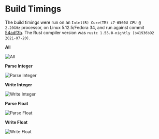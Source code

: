 # Build Timings

The build timings were run on an `Intel(R) Core(TM) i7-6560U CPU @ 2.20GHz` processor, on Linux 5.12.5/Fedora 34, and run against commit [54adf3b](https://github.com/Alexhuszagh/rust-lexical-experimental/commit/54adf3bcb09806fc009e1f54ab6324c11c84c6d2). The Rust compiler version was `rustc 1.55.0-nightly (b41936b92 2021-07-20)`.

**All**

![All](https://raw.githubusercontent.com/Alexhuszagh/rust-lexical/main/assets/timings_all_posix.svg)

**Parse Integer**

![Parse Integer](https://raw.githubusercontent.com/Alexhuszagh/rust-lexical/main/assets/timings_lexical-parse-integer_posix.svg)

**Write Integer**

![Write Integer](https://raw.githubusercontent.com/Alexhuszagh/rust-lexical/main/assets/timings_lexical-write-integer_posix.svg)

**Parse Float**

![Parse Float](https://raw.githubusercontent.com/Alexhuszagh/rust-lexical/main/assets/timings_lexical-parse-float_posix.svg)

**Write Float**

![Write Float](https://raw.githubusercontent.com/Alexhuszagh/rust-lexical/main/assets/timings_lexical-write-float_posix.svg)
